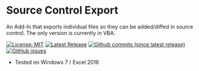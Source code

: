 # Source Control Export

An Add-In that exports individual files so they can be added/diffed in source control. The only version is currently in VBA.

[![License: MIT](https://img.shields.io/badge/License-MIT-yellow.svg)](LICENSE "MIT License Copyright © Anthony Duguid")
[![Latest Release](https://img.shields.io/github/release/Excel-projects/Excel-Source-Control-Export.svg?label=latest%20release)](https://github.com/Excel-projects/Excel-Source-Control-Export/releases)
[![Github commits (since latest release)](https://img.shields.io/github/commits-since/Excel-projects/Excel-Source-Control-Export/latest.svg)](https://github.com/Excel-projects/Excel-Source-Control-Export/commits/master)
[![GitHub issues](https://img.shields.io/github/issues/Excel-projects/Excel-Source-Control-Export.svg)](https://github.com/Excel-projects/Excel-Source-Control-Export/issues)

* Tested on Windows 7 / Excel 2016
